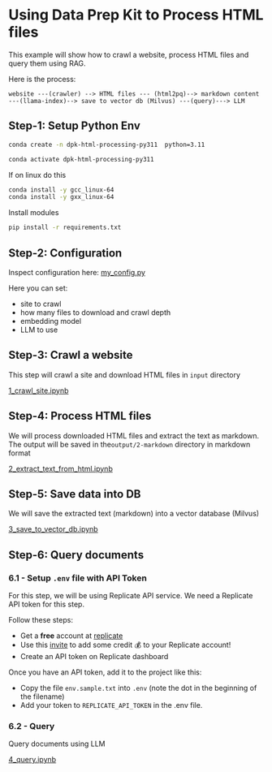 # Using Data Prep Kit to Process HTML files

This example will show how to crawl a website, process HTML files and query them using RAG.

Here is the process:

`website ---(crawler) --> HTML files --- (html2pq)--> markdown content ---(llama-index)--> save to vector db (Milvus) ---(query)---> LLM`

## Step-1: Setup Python Env

```bash
conda create -n dpk-html-processing-py311  python=3.11

conda activate dpk-html-processing-py311
```

If on linux do this

```bash
conda install -y gcc_linux-64
conda install -y gxx_linux-64
```

Install modules

```bash
pip install -r requirements.txt 
```

## Step-2: Configuration

Inspect configuration here: [my_config.py](my_config.py)

Here you can set:

- site to crawl
- how many files to download and crawl depth
- embedding model
- LLM to use

## Step-3: Crawl a website

This step will crawl a site and download HTML files in `input` directory

[1_crawl_site.ipynb](1_crawl_site.ipynb)


## Step-4: Process HTML files

We will process downloaded HTML files and extract the text as markdown.  The output will be saved in the`output/2-markdown` directory in markdown format

[2_extract_text_from_html.ipynb](2_extract_text_from_html.ipynb)

## Step-5: Save data into DB

We will save the extracted text (markdown) into a vector database (Milvus)

[3_save_to_vector_db.ipynb](3_save_to_vector_db.ipynb)

## Step-6: Query documents

### 6.1 - Setup `.env` file with API Token

For this step, we will be using Replicate API service.  We need a Replicate API token for this step.

Follow these steps:

- Get a **free** account at [replicate](https://replicate.com/home)
- Use this [invite](https://replicate.com/invites/a8717bfe-2f3d-4a52-88ed-1356231cdf03) to add some credit  💰  to your Replicate account!
- Create an API token on Replicate dashboard

Once you have an API token, add it to the project like this:

- Copy the file `env.sample.txt` into `.env`  (note the dot in the beginning of the filename)
- Add your token to `REPLICATE_API_TOKEN` in the .env file.

### 6.2 - Query

Query documents using LLM

[4_query.ipynb](4_query.ipynb)